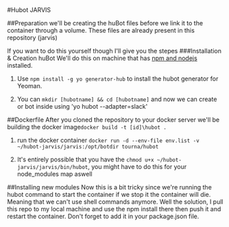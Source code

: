 #Hubot JARVIS

##Preparation
we'll be creating the huBot files before we link it to the container through a volume. These files are already present in this repository (jarvis)

If you want to do this yourself though I'll give you the stepes
###Installation & Creation huBot
We'll do this on machine that has [npm and nodejs](https://nodejs.org/en/download/) installed.

1. Use `npm install -g yo generator-hub` to install the hubot generator for Yeoman.

2. You can `mkdir [hubotname] && cd [hubotname]` and now we can create or bot inside using 'yo hubot --adapter=slack'

##Dockerfile
After you cloned the repository to your docker server we'll be building the docker image`docker build -t [id]\hubot .`

1. run the docker container `docker run -d --env-file env.list -v ~/hubot-jarvis/jarvis:/opt/botdir tourna/hubot`

2. It's entirely possible that you have the `chmod u+x ~/hubot-jarvis/jarvis/bin/hubot`, you might have to do this for your node_modules map aswell

##Installing new modules
Now this is a bit tricky since we're running the hubot command to start the container if we stop it the container will die. Meaning that we can't use shell commands anymore.
Well the solution, I pull this repo to my local machine and use the npm install <PLUGINHERE> there then push it and restart the container.
Don't forget to add it in your package.json file.